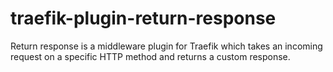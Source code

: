 # traefik-plugin-return-response
Return response is a middleware plugin for Traefik which takes an incoming request on a specific HTTP method and returns a custom response.
